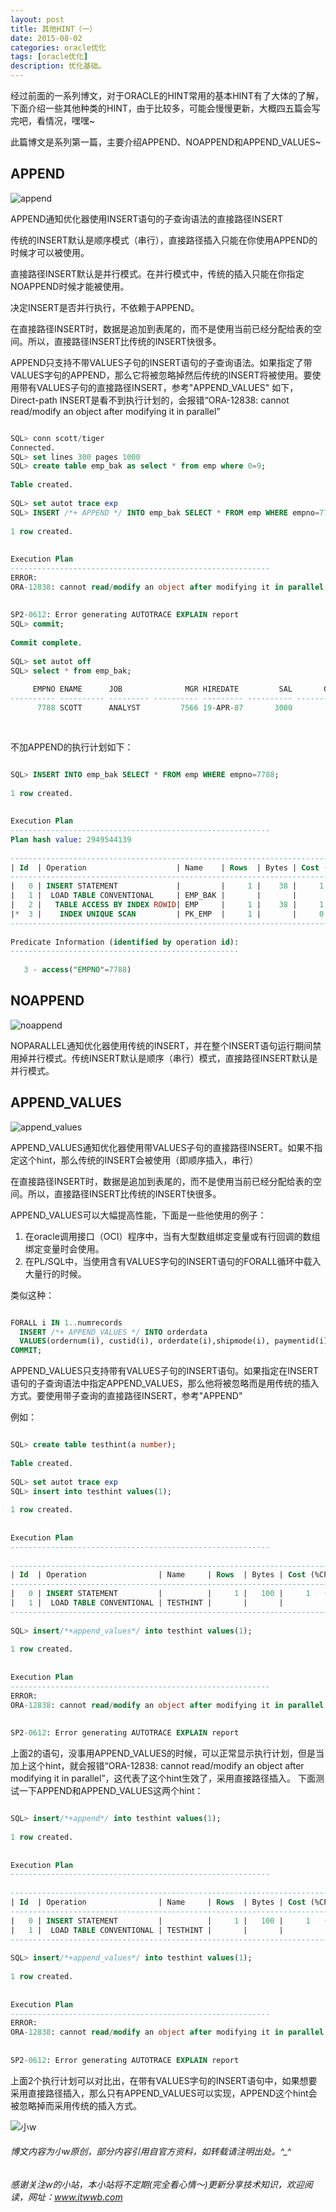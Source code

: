 ```yaml
---
layout: post
title: 其他HINT（一）
date: 2015-08-02
categories: oracle优化
tags: [oracle优化]
description: 优化基础。
---
```


经过前面的一系列博文，对于ORACLE的HINT常用的基本HINT有了大体的了解，下面介绍一些其他种类的HINT，由于比较多，可能会慢慢更新，大概四五篇会写完吧，看情况，嘿嘿~

此篇博文是系列第一篇，主要介绍APPEND、NOAPPEND和APPEND_VALUES~

## APPEND 

![append](https://docs.oracle.com/cd/E11882_01/server.112/e41084/img/append_hint.gif)

APPEND通知优化器使用INSERT语句的子查询语法的直接路径INSERT

传统的INSERT默认是顺序模式（串行），直接路径插入只能在你使用APPEND的时候才可以被使用。

直接路径INSERT默认是并行模式。在并行模式中，传统的插入只能在你指定NOAPPEND时候才能被使用。

决定INSERT是否并行执行，不依赖于APPEND。

在直接路径INSERT时，数据是追加到表尾的，而不是使用当前已经分配给表的空间。所以，直接路径INSERT比传统的INSERT快很多。

APPEND只支持不带VALUES子句的INSERT语句的子查询语法。如果指定了带VALUES字句的APPEND，那么它将被忽略掉然后传统的INSERT将被使用。要使用带有VALUES子句的直接路径INSERT，参考"APPEND_VALUES"
如下，Direct-path INSERT是看不到执行计划的，会报错“ORA-12838: cannot read/modify an object after modifying it in parallel”

```sql

SQL> conn scott/tiger
Connected.
SQL> set lines 300 pages 1000
SQL> create table emp_bak as select * from emp where 0=9;
 
Table created.
 
SQL> set autot trace exp
SQL> INSERT /*+ APPEND */ INTO emp_bak SELECT * FROM emp WHERE empno=7788;
 
1 row created.
 
 
Execution Plan
----------------------------------------------------------
ERROR:
ORA-12838: cannot read/modify an object after modifying it in parallel
 
 
SP2-0612: Error generating AUTOTRACE EXPLAIN report
SQL> commit;
 
Commit complete.
 
SQL> set autot off  
SQL> select * from emp_bak;
 
     EMPNO ENAME      JOB              MGR HIREDATE         SAL       COMM     DEPTNO
---------- ---------- --------- ---------- --------- ---------- ---------- ----------
      7788 SCOTT      ANALYST         7566 19-APR-87       3000                    20
	  
	  
```
	  
不加APPEND的执行计划如下：

```sql

SQL> INSERT INTO emp_bak SELECT * FROM emp WHERE empno=7788;
 
1 row created.
 
 
Execution Plan
----------------------------------------------------------
Plan hash value: 2949544139
 
----------------------------------------------------------------------------------------
| Id  | Operation                    | Name    | Rows  | Bytes | Cost (%CPU)| Time     |
----------------------------------------------------------------------------------------
|   0 | INSERT STATEMENT             |         |     1 |    38 |     1   (0)| 00:00:01 |
|   1 |  LOAD TABLE CONVENTIONAL     | EMP_BAK |       |       |            |          |
|   2 |   TABLE ACCESS BY INDEX ROWID| EMP     |     1 |    38 |     1   (0)| 00:00:01 |
|*  3 |    INDEX UNIQUE SCAN         | PK_EMP  |     1 |       |     0   (0)| 00:00:01 |
----------------------------------------------------------------------------------------
 
Predicate Information (identified by operation id):
---------------------------------------------------
 
   3 - access("EMPNO"=7788)


```


## NOAPPEND

![noappend](https://docs.oracle.com/cd/E11882_01/server.112/e41084/img/noappend_hint.gif)

NOPARALLEL通知优化器使用传统的INSERT，并在整个INSERT语句运行期间禁用掉并行模式。传统INSERT默认是顺序（串行）模式，直接路径INSERT默认是并行模式。


## APPEND_VALUES

![append_values](https://docs.oracle.com/cd/E11882_01/server.112/e41084/img/append_values_hint.gif)

APPEND_VALUES通知优化器使用带VALUES子句的直接路径INSERT。如果不指定这个hint，那么传统的INSERT会被使用（即顺序插入，串行）

在直接路径INSERT时，数据是追加到表尾的，而不是使用当前已经分配给表的空间。所以，直接路径INSERT比传统的INSERT快很多。

APPEND_VALUES可以大幅提高性能，下面是一些他使用的例子：

1. 在oracle调用接口（OCI）程序中，当有大型数组绑定变量或有行回调的数组绑定变量时会使用。
2. 在PL/SQL中，当使用含有VALUES字句的INSERT语句的FORALL循环中载入大量行的时候。
    
类似这种：

```sql

FORALL i IN 1..numrecords
  INSERT /*+ APPEND_VALUES */ INTO orderdata 
  VALUES(ordernum(i), custid(i), orderdate(i),shipmode(i), paymentid(i));
COMMIT;

```

APPEND_VALUES只支持带有VALUES子句的INSERT语句。如果指定在INSERT语句的子查询语法中指定APPEND_VALUES，那么他将被忽略而是用传统的插入方式。要使用带子查询的直接路径INSERT，参考"APPEND"


例如：

```sql

SQL> create table testhint(a number);
 
Table created.
 
SQL> set autot trace exp
SQL> insert into testhint values(1);
 
1 row created.
 
 
Execution Plan
----------------------------------------------------------
 
-------------------------------------------------------------------------------------
| Id  | Operation                | Name     | Rows  | Bytes | Cost (%CPU)| Time     |
-------------------------------------------------------------------------------------
|   0 | INSERT STATEMENT         |          |     1 |   100 |     1   (0)| 00:00:01 |
|   1 |  LOAD TABLE CONVENTIONAL | TESTHINT |       |       |            |          |
-------------------------------------------------------------------------------------
 
SQL> insert/*+append_values*/ into testhint values(1);
 
1 row created.
 
 
Execution Plan
----------------------------------------------------------
ERROR:
ORA-12838: cannot read/modify an object after modifying it in parallel
 
 
SP2-0612: Error generating AUTOTRACE EXPLAIN report

```

上面2的语句，没事用APPEND_VALUES的时候，可以正常显示执行计划，但是当加上这个hint，就会报错“ORA-12838: cannot read/modify an object after modifying it in parallel”，这代表了这个hint生效了，采用直接路径插入。
下面测试一下APPEND和APPEND_VALUES这两个hint：

```sql

SQL> insert/*+append*/ into testhint values(1);
 
1 row created.
 
 
Execution Plan
----------------------------------------------------------
 
-------------------------------------------------------------------------------------
| Id  | Operation                | Name     | Rows  | Bytes | Cost (%CPU)| Time     |
-------------------------------------------------------------------------------------
|   0 | INSERT STATEMENT         |          |     1 |   100 |     1   (0)| 00:00:01 |
|   1 |  LOAD TABLE CONVENTIONAL | TESTHINT |       |       |            |          |
-------------------------------------------------------------------------------------
 
SQL> insert/*+append_values*/ into testhint values(1);
 
1 row created.
 
 
Execution Plan
----------------------------------------------------------
ERROR:
ORA-12838: cannot read/modify an object after modifying it in parallel
 
 
SP2-0612: Error generating AUTOTRACE EXPLAIN report

```

上面2个执行计划可以对比出，在带有VALUES字句的INSERT语句中，如果想要采用直接路径插入，那么只有APPEND_VALUES可以实现，APPEND这个hint会被忽略掉而采用传统的插入方式。





![小w](https://wx2.sinaimg.cn/mw1024/891ecf4fly1fr361nvrcnj207w07sad7.jpg)

###### 博文内容为小w原创，部分内容引用自官方资料，如转载请注明出处。^_^

###### 感谢关注w的小站，本小站将不定期(完全看心情～)更新分享技术知识，欢迎阅读，网址：www.itwwb.com

